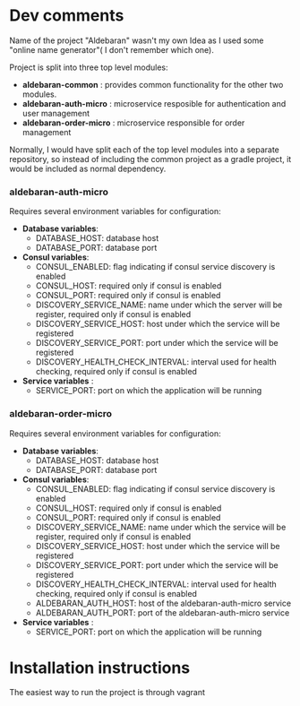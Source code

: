 # Dev comments
Name of the project "Aldebaran" wasn't my own Idea as I used some "online name generator"( I don't remember which one).

Project is split into three top level modules:

* __aldebaran-common__ : provides common functionality for the other two modules.
* __aldebaran-auth-micro__ : microservice resposible for authentication and user management
* __aldebaran-order-micro__ :  microservice responsible for order management

Normally, I would have split each of the top level modules into a separate repository, so instead of including the common project as a gradle project, it would be included as normal dependency.

### aldebaran-auth-micro
Requires several environment variables for configuration:
* __Database variables__:
    * DATABASE_HOST: database host
    * DATABASE_PORT: database port
* __Consul variables__:
    * CONSUL_ENABLED: flag indicating if consul service discovery is enabled
    * CONSUL_HOST: required only if consul is enabled
    * CONSUL_PORT: required only if consul is enabled
    * DISCOVERY_SERVICE_NAME: name under which the server will be register, required only if consul is enabled
    * DISCOVERY_SERVICE_HOST: host under which the service will be registered
    * DISCOVERY_SERVICE_PORT: port under which the service will be registered
    * DISCOVERY_HEALTH_CHECK_INTERVAL: interval used for health checking, required only if consul is enabled
* __Service variables__ :
    * SERVICE_PORT: port on which the application will be running

### aldebaran-order-micro
Requires several environment variables for configuration:
* __Database variables__:
    * DATABASE_HOST: database host
    * DATABASE_PORT: database port
* __Consul variables__:
    * CONSUL_ENABLED: flag indicating if consul service discovery is enabled
    * CONSUL_HOST: required only if consul is enabled
    * CONSUL_PORT: required only if consul is enabled
    * DISCOVERY_SERVICE_NAME: name under which the service will be register, required only if consul is enabled
    * DISCOVERY_SERVICE_HOST: host under which the service will be registered
    * DISCOVERY_SERVICE_PORT: port under which the service will be registered
    * DISCOVERY_HEALTH_CHECK_INTERVAL: interval used for health checking, required only if consul is enabled
    * ALDEBARAN_AUTH_HOST: host of the aldebaran-auth-micro service
    * ALDEBARAN_AUTH_PORT: port of the aldebaran-auth-micro service
* __Service variables__ :
    * SERVICE_PORT: port on which the application will be running

# Installation instructions

The easiest way to run the project is through vagrant


